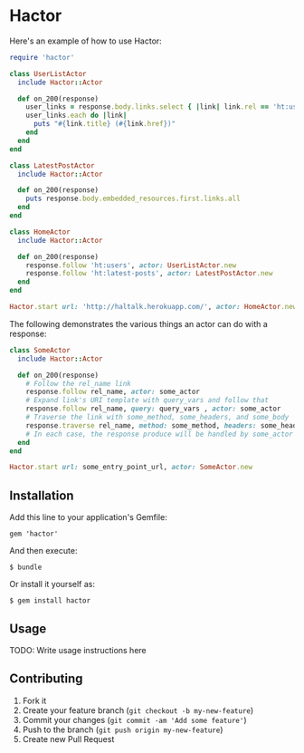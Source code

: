 # Hactor

Here's an example of how to use Hactor:


```ruby
require 'hactor'

class UserListActor
  include Hactor::Actor

  def on_200(response)
    user_links = response.body.links.select { |link| link.rel == 'ht:user' }
    user_links.each do |link|
      puts "#{link.title} (#{link.href})"
    end
  end
end

class LatestPostActor
  include Hactor::Actor

  def on_200(response)
    puts response.body.embedded_resources.first.links.all
  end
end

class HomeActor
  include Hactor::Actor

  def on_200(response)
    response.follow 'ht:users', actor: UserListActor.new
    response.follow 'ht:latest-posts', actor: LatestPostActor.new
  end
end

Hactor.start url: 'http://haltalk.herokuapp.com/', actor: HomeActor.new
```

The following demonstrates the various things an actor can do with a response:

```ruby
class SomeActor
  include Hactor::Actor

  def on_200(response)
    # Follow the rel_name link
    response.follow rel_name, actor: some_actor
    # Expand link's URI template with query_vars and follow that
    response.follow rel_name, query: query_vars , actor: some_actor
    # Traverse the link with some_method, some_headers, and some_body
    response.traverse rel_name, method: some_method, headers: some_headers,  body: some_string, actor: some_actor
    # In each case, the response produce will be handled by some_actor
  end
end

Hactor.start url: some_entry_point_url, actor: SomeActor.new
```

## Installation

Add this line to your application's Gemfile:

    gem 'hactor'

And then execute:

    $ bundle

Or install it yourself as:

    $ gem install hactor

## Usage

TODO: Write usage instructions here

## Contributing

1. Fork it
2. Create your feature branch (`git checkout -b my-new-feature`)
3. Commit your changes (`git commit -am 'Add some feature'`)
4. Push to the branch (`git push origin my-new-feature`)
5. Create new Pull Request
